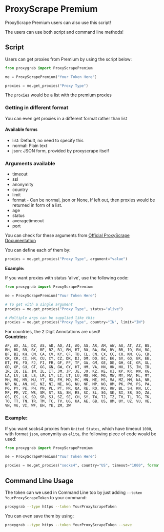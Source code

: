 # ProxyScrape Premium

ProxyScrape Premium users can also use this script!

The users can use both script and command line methods!

## Script
Users can get proxies from Premium by using the script below:

```python
from proxygrab import ProxyScrapePremium

me = ProxyScrapePremium("Your Token Here")

proxies = me.get_proxies("Proxy Type")
```

The `proxies` would be a list with the premium proxies

### Getting in different format
You can even get proxies in a different format rather than list

#### Available forms
* list: Default, no need to specify this
* normal:  Plain text
* json: JSON form, provided by proxyscrape itself

### Arguments available
* timeout
* ssl
* anonymity
* country
* limit
* format - Can be normal, json or None, If left out, then proxies would be returned in form of a list.
* age
* status
* averagetimeout
* port

You can check for these arguments from <a href="https://proxyscrape.com/api-documentation" target="_blank">Official ProxyScrape Documentation</a></br>

You can define each of them by:</br>
```python
proxies = me.get_proxies("Proxy Type", argument="value")
```

<b>Example:</b></br>

If you want proxies with status 'alive', use the following code:

```python
from proxygrab import ProxyScrapePremium

me = ProxyScrapePremium("Your Token Here")

# To get with a single argument
proxies = me.get_proxies("Proxy Type", status="alive")

# Multiple args can be supplied like this
proxies = me.get_proxies("Proxy Type", country="IN", limit="IN")
```

For countries, the 2 Digit Annotations are used!</br>
<b>Countries:</b>
```
AF, AX, AL, DZ, AS, AD, AO, AI, AQ, AG, AR, AM, AW, AU, AT, AZ, BS, BH, BD, BB, BY, BE, BZ, BJ, BM, BT, BO, BA, BW, BV, BR, IO, BN, BG, BF, BI, KH, CM, CA, CV, KY, CF, TD, CL, CN, CX, CC, CO, KM, CG, CD, CK, CR, CI, HR, CU, CY, CZ, DK, DJ, DM, DO, EC, EG, SV, GQ, ER, EE, ET, FK, FO, FJ, FI, FR, GF, PF, TF, GA, GM, GE, DE, GH, GI, GR, GL, GD, GP, GU, GT, GG, GN, GW, GY, HT, HM, VA, HN, HK, HU, IS, IN, ID, IR, IQ, IE, IM, IL, IT, JM, JP, JE, JO, KZ, KE, KI, KP, KR, KW, KG, LA, LV, LB, LS, LR, LY, LI, LT, LU, MO, MK, MG, MW, MY, MV, ML, MT, MH, MQ, MR, MU, YT, MX, FM, MD, MC, MN, ME, MS, MA, MZ, MM, NA, NR, NP, NL, AN, NC, NZ, NI, NE, NG, NU, NF, MP, NO, OM, PK, PW, PS, PA, PG, PY, PE, PH, PN, PL, PT, PR, QA, RE, RO, RU, RW, BL, SH, KN, LC, MF, PM, VC, WS, SM, ST, SA, SN, RS, SC, SL, SG, SK, SI, SB, SO, ZA, GS, ES, LK, SD, SR, SJ, SZ, SE, CH, SY, TW, TJ, TZ, TH, TL, TG, TK, TO, TT, TN, TR, TM, TC, TV, UG, UA, AE, GB, US, UM, UY, UZ, VU, VE, VN, VG, VI, WF, EH, YE, ZM, ZW
```

### Example:
If you want socks4 proxies from `United States`, which have timeout `1000`, with format `json`, anonymity as `elite`, the following piece of code would be used:

```python
from proxygrab import ProxyScrapePremium

me = ProxyScrapePremium("Your Token Here")

proxies = me.get_proxies("socks4", country="US", timeout="1000", format="json", anonymity="elite")
```

## Command Line Usage

The token can we used in Command Line too by just adding `--token YourProxyScrapeToken` to your command:
```sh
proxygrab --type https --token YourProxyScrapeToken
```

You can even save them by using:
```sh
proxygrab --type https --token YourProxyScrapeToken --save
```
